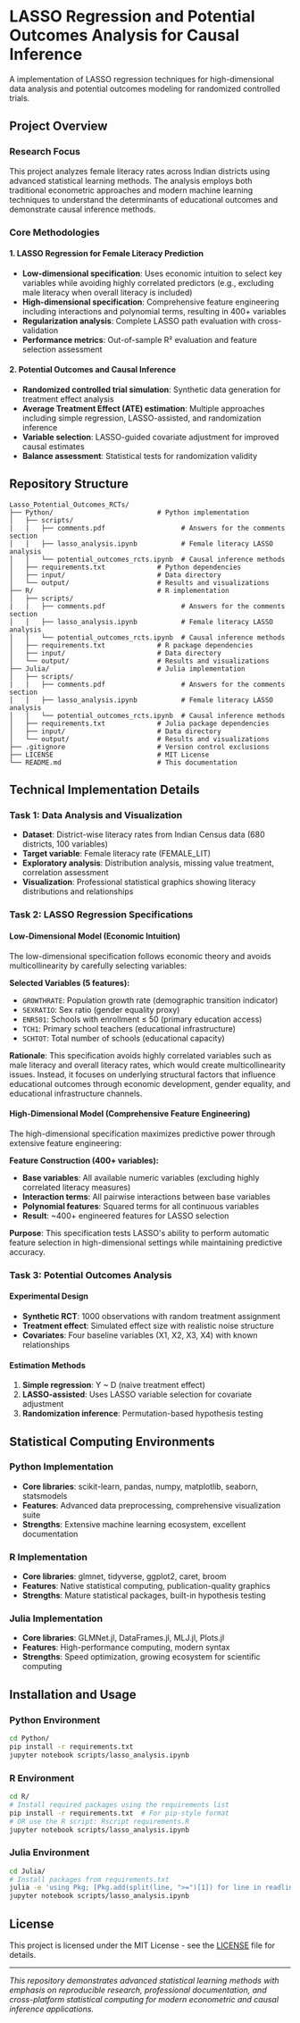# LASSO Regression and Potential Outcomes Analysis for Causal Inference

A implementation of LASSO regression techniques for high-dimensional data analysis and potential outcomes modeling for randomized controlled trials. 

## Project Overview

### Research Focus
This project analyzes female literacy rates across Indian districts using advanced statistical learning methods. The analysis employs both traditional econometric approaches and modern machine learning techniques to understand the determinants of educational outcomes and demonstrate causal inference methods.

### Core Methodologies

#### 1. LASSO Regression for Female Literacy Prediction
- **Low-dimensional specification**: Uses economic intuition to select key variables while avoiding highly correlated predictors (e.g., excluding male literacy when overall literacy is included)
- **High-dimensional specification**: Comprehensive feature engineering including interactions and polynomial terms, resulting in 400+ variables
- **Regularization analysis**: Complete LASSO path evaluation with cross-validation
- **Performance metrics**: Out-of-sample R² evaluation and feature selection assessment

#### 2. Potential Outcomes and Causal Inference
- **Randomized controlled trial simulation**: Synthetic data generation for treatment effect analysis
- **Average Treatment Effect (ATE) estimation**: Multiple approaches including simple regression, LASSO-assisted, and randomization inference
- **Variable selection**: LASSO-guided covariate adjustment for improved causal estimates
- **Balance assessment**: Statistical tests for randomization validity

## Repository Structure

```
Lasso_Potential_Outcomes_RCTs/
├── Python/                          # Python implementation
│   ├── scripts/
|   |   ├── comments.pdf                   # Answers for the comments section
│   │   ├── lasso_analysis.ipynb           # Female literacy LASSO analysis
│   │   └── potential_outcomes_rcts.ipynb  # Causal inference methods
│   ├── requirements.txt             # Python dependencies
│   ├── input/                       # Data directory
│   └── output/                      # Results and visualizations
├── R/                               # R implementation  
│   ├── scripts/
|   |   ├── comments.pdf                   # Answers for the comments section
│   │   ├── lasso_analysis.ipynb           # Female literacy LASSO analysis
│   │   └── potential_outcomes_rcts.ipynb  # Causal inference methods
│   ├── requirements.txt             # R package dependencies
│   ├── input/                       # Data directory
│   └── output/                      # Results and visualizations
├── Julia/                           # Julia implementation
│   ├── scripts/
|   |   ├── comments.pdf                   # Answers for the comments section
│   │   ├── lasso_analysis.ipynb           # Female literacy LASSO analysis
│   │   └── potential_outcomes_rcts.ipynb  # Causal inference methods
│   ├── requirements.txt             # Julia package dependencies
│   ├── input/                       # Data directory
│   └── output/                      # Results and visualizations
├── .gitignore                       # Version control exclusions
├── LICENSE                          # MIT License
└── README.md                        # This documentation
```

## Technical Implementation Details

### Task 1: Data Analysis and Visualization
- **Dataset**: District-wise literacy rates from Indian Census data (680 districts, 100 variables)
- **Target variable**: Female literacy rate (FEMALE_LIT)
- **Exploratory analysis**: Distribution analysis, missing value treatment, correlation assessment
- **Visualization**: Professional statistical graphics showing literacy distributions and relationships

### Task 2: LASSO Regression Specifications

#### Low-Dimensional Model (Economic Intuition)
The low-dimensional specification follows economic theory and avoids multicollinearity by carefully selecting variables:

**Selected Variables (5 features):**
- `GROWTHRATE`: Population growth rate (demographic transition indicator)
- `SEXRATIO`: Sex ratio (gender equality proxy)
- `ENR501`: Schools with enrollment ≤ 50 (primary education access)
- `TCH1`: Primary school teachers (educational infrastructure)
- `SCHTOT`: Total number of schools (educational capacity)

**Rationale**: This specification avoids highly correlated variables such as male literacy and overall literacy rates, which would create multicollinearity issues. Instead, it focuses on underlying structural factors that influence educational outcomes through economic development, gender equality, and educational infrastructure channels.

#### High-Dimensional Model (Comprehensive Feature Engineering)
The high-dimensional specification maximizes predictive power through extensive feature engineering:

**Feature Construction (400+ variables):**
- **Base variables**: All available numeric variables (excluding highly correlated literacy measures)
- **Interaction terms**: All pairwise interactions between base variables
- **Polynomial features**: Squared terms for all continuous variables
- **Result**: ~400+ engineered features for LASSO selection

**Purpose**: This specification tests LASSO's ability to perform automatic feature selection in high-dimensional settings while maintaining predictive accuracy.

### Task 3: Potential Outcomes Analysis

#### Experimental Design
- **Synthetic RCT**: 1000 observations with random treatment assignment
- **Treatment effect**: Simulated effect size with realistic noise structure
- **Covariates**: Four baseline variables (X1, X2, X3, X4) with known relationships

#### Estimation Methods
1. **Simple regression**: Y ~ D (naive treatment effect)
2. **LASSO-assisted**: Uses LASSO variable selection for covariate adjustment
3. **Randomization inference**: Permutation-based hypothesis testing

## Statistical Computing Environments

### Python Implementation
- **Core libraries**: scikit-learn, pandas, numpy, matplotlib, seaborn, statsmodels
- **Features**: Advanced data preprocessing, comprehensive visualization suite
- **Strengths**: Extensive machine learning ecosystem, excellent documentation

### R Implementation  
- **Core libraries**: glmnet, tidyverse, ggplot2, caret, broom
- **Features**: Native statistical computing, publication-quality graphics
- **Strengths**: Mature statistical packages, built-in hypothesis testing

### Julia Implementation
- **Core libraries**: GLMNet.jl, DataFrames.jl, MLJ.jl, Plots.jl
- **Features**: High-performance computing, modern syntax
- **Strengths**: Speed optimization, growing ecosystem for scientific computing

## Installation and Usage

### Python Environment
```bash
cd Python/
pip install -r requirements.txt
jupyter notebook scripts/lasso_analysis.ipynb
```

### R Environment  
```bash
cd R/
# Install required packages using the requirements list
pip install -r requirements.txt  # For pip-style format
# OR use the R script: Rscript requirements.R
jupyter notebook scripts/lasso_analysis.ipynb
```

### Julia Environment
```bash
cd Julia/
# Install packages from requirements.txt
julia -e 'using Pkg; [Pkg.add(split(line, ">=")[1]) for line in readlines("requirements.txt") if !startswith(line, "#") && !isempty(strip(line))]'
jupyter notebook scripts/lasso_analysis.ipynb
```

## License

This project is licensed under the MIT License - see the [LICENSE](LICENSE) file for details.

---

*This repository demonstrates advanced statistical learning methods with emphasis on reproducible research, professional documentation, and cross-platform statistical computing for modern econometric and causal inference applications.*
